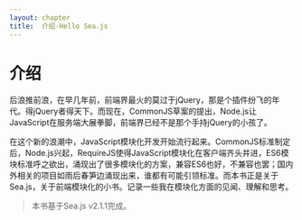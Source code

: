 ```yaml
---
layout: chapter
title:  介绍-Hello Sea.js
---
```


# 介绍

后浪推前浪，在早几年前，前端界最火的莫过于jQuery，那是个插件纷飞的年代。得jQuery者得天下。而现在，CommonJS草案的提出，Node.js让JavaScript在服务端大展拳脚，前端界已经不是那个手持jQuery的小孩了。

在这个新的浪潮中，JavaScript模块化开发开始流行起来。CommonJS标准制定后，Node.js兴起，RequireJS使得JavaScript模块化在客户端齐头并进，ES6模块标准呼之欲出，涌现出了很多模块化的方案，兼容ES6也好，不兼容也罢；国内外相关的项目如雨后春笋边涌现出来，谁都有可能引领标准。而本书正是关于Sea.js，关于前端模块化的小书。记录一些我在模块化方面的见闻、理解和思考。

> 本书基于Sea.js v2.1.1完成。
